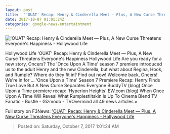 ```yaml
---
layout: post
title:  "'OUAT' Recap: Henry & Cinderella Meet — Plus, A New Curse Threatens Everyone's Happiness - Hollywood Life"
date: 2017-10-07 01:01:24Z
categories: google-news-entertaintment
---
```


!['OUAT' Recap: Henry & Cinderella Meet — Plus, A New Curse Threatens Everyone's Happiness - Hollywood Life](https://pmchollywoodlife.files.wordpress.com/2017/10/ouat-tv-recap-regina-ftr.jpg)

Hollywood Life 'OUAT' Recap: Henry & Cinderella Meet — Plus, A New Curse Threatens Everyone's Happiness Hollywood Life Are you ready for a new story, Oncers? The 'Once Upon A Time' season 7 premiere introduced us to the adult Henry and the new Cinderella, but what about Regina, Hook, and Rumple? Where do they fit in? Find out now! Welcome back, Oncers! We're in for ... 'Once Upon a Time' Season 7 Premiere Recap: Henry Finds True Love But A New Curse Separates Everyone BuddyTV (blog) Once Upon a Time premiere recap: 'Hyperion Heights' EW.com (blog) When Once Upon A Time Will Reveal What Rumplestiltskin Is Up To Cinema Blend TV Fanatic - Bustle - Gizmodo - TVOvermind all 49 news articles »


Full story on F3News: ['OUAT' Recap: Henry & Cinderella Meet — Plus, A New Curse Threatens Everyone's Happiness - Hollywood Life](http://www.f3nws.com/n/zNFkgH)

> Posted on: Saturday, October 7, 2017 1:01:24 AM
